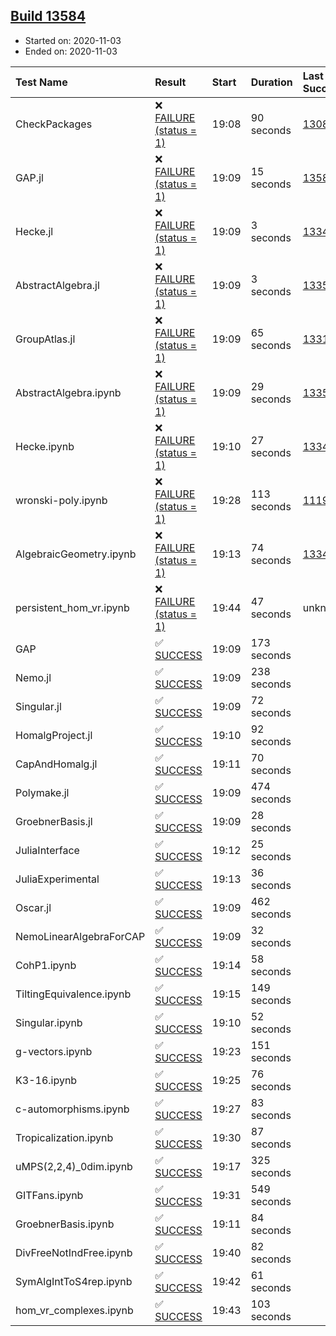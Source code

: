 ## [Build 13584](https://oscarci.mathematik.uni-kl.de/job/oscar/13584/)

* Started on: 2020-11-03
* Ended on: 2020-11-03

| Test Name    | Result | Start | Duration | Last Success | First Failure |
|:-------------|:-------|:------|:---------|:-------------|:--------------|
| CheckPackages | ❌ [FAILURE (status = 1)](https://oscarci.mathematik.uni-kl.de/job/oscar/13584/artifact/logs/build-13584/CheckPackages.log) | 19:08 | 90 seconds | [13085](https://oscarci.mathematik.uni-kl.de/job/oscar/13085/) | [13086](https://oscarci.mathematik.uni-kl.de/job/oscar/13086/) |
| GAP.jl | ❌ [FAILURE (status = 1)](https://oscarci.mathematik.uni-kl.de/job/oscar/13584/artifact/logs/build-13584/GAP.jl.log) | 19:09 | 15 seconds | [13583](https://oscarci.mathematik.uni-kl.de/job/oscar/13583/) | [13584](https://oscarci.mathematik.uni-kl.de/job/oscar/13584/) |
| Hecke.jl | ❌ [FAILURE (status = 1)](https://oscarci.mathematik.uni-kl.de/job/oscar/13584/artifact/logs/build-13584/Hecke.jl.log) | 19:09 | 3 seconds | [13341](https://oscarci.mathematik.uni-kl.de/job/oscar/13341/) | [13342](https://oscarci.mathematik.uni-kl.de/job/oscar/13342/) |
| AbstractAlgebra.jl | ❌ [FAILURE (status = 1)](https://oscarci.mathematik.uni-kl.de/job/oscar/13584/artifact/logs/build-13584/AbstractAlgebra.jl.log) | 19:09 | 3 seconds | [13355](https://oscarci.mathematik.uni-kl.de/job/oscar/13355/) | [13356](https://oscarci.mathematik.uni-kl.de/job/oscar/13356/) |
| GroupAtlas.jl | ❌ [FAILURE (status = 1)](https://oscarci.mathematik.uni-kl.de/job/oscar/13584/artifact/logs/build-13584/GroupAtlas.jl.log) | 19:09 | 65 seconds | [13311](https://oscarci.mathematik.uni-kl.de/job/oscar/13311/) | [13312](https://oscarci.mathematik.uni-kl.de/job/oscar/13312/) |
| AbstractAlgebra.ipynb | ❌ [FAILURE (status = 1)](https://oscarci.mathematik.uni-kl.de/job/oscar/13584/artifact/logs/build-13584/AbstractAlgebra.ipynb.log) | 19:09 | 29 seconds | [13355](https://oscarci.mathematik.uni-kl.de/job/oscar/13355/) | [13356](https://oscarci.mathematik.uni-kl.de/job/oscar/13356/) |
| Hecke.ipynb | ❌ [FAILURE (status = 1)](https://oscarci.mathematik.uni-kl.de/job/oscar/13584/artifact/logs/build-13584/Hecke.ipynb.log) | 19:10 | 27 seconds | [13341](https://oscarci.mathematik.uni-kl.de/job/oscar/13341/) | [13342](https://oscarci.mathematik.uni-kl.de/job/oscar/13342/) |
| wronski-poly.ipynb | ❌ [FAILURE (status = 1)](https://oscarci.mathematik.uni-kl.de/job/oscar/13584/artifact/logs/build-13584/wronski-poly.ipynb.log) | 19:28 | 113 seconds | [11192](https://oscarci.mathematik.uni-kl.de/job/oscar/11192/) | [11193](https://oscarci.mathematik.uni-kl.de/job/oscar/11193/) |
| AlgebraicGeometry.ipynb | ❌ [FAILURE (status = 1)](https://oscarci.mathematik.uni-kl.de/job/oscar/13584/artifact/logs/build-13584/AlgebraicGeometry.ipynb.log) | 19:13 | 74 seconds | [13341](https://oscarci.mathematik.uni-kl.de/job/oscar/13341/) | [13342](https://oscarci.mathematik.uni-kl.de/job/oscar/13342/) |
| persistent_hom_vr.ipynb | ❌ [FAILURE (status = 1)](https://oscarci.mathematik.uni-kl.de/job/oscar/13584/artifact/logs/build-13584/persistent_hom_vr.ipynb.log) | 19:44 | 47 seconds | unknown | unknown |
| GAP | ✅ [SUCCESS](https://oscarci.mathematik.uni-kl.de/job/oscar/13584/artifact/logs/build-13584/GAP.log) | 19:09 | 173 seconds |  |  |
| Nemo.jl | ✅ [SUCCESS](https://oscarci.mathematik.uni-kl.de/job/oscar/13584/artifact/logs/build-13584/Nemo.jl.log) | 19:09 | 238 seconds |  |  |
| Singular.jl | ✅ [SUCCESS](https://oscarci.mathematik.uni-kl.de/job/oscar/13584/artifact/logs/build-13584/Singular.jl.log) | 19:09 | 72 seconds |  |  |
| HomalgProject.jl | ✅ [SUCCESS](https://oscarci.mathematik.uni-kl.de/job/oscar/13584/artifact/logs/build-13584/HomalgProject.jl.log) | 19:10 | 92 seconds |  |  |
| CapAndHomalg.jl | ✅ [SUCCESS](https://oscarci.mathematik.uni-kl.de/job/oscar/13584/artifact/logs/build-13584/CapAndHomalg.jl.log) | 19:11 | 70 seconds |  |  |
| Polymake.jl | ✅ [SUCCESS](https://oscarci.mathematik.uni-kl.de/job/oscar/13584/artifact/logs/build-13584/Polymake.jl.log) | 19:09 | 474 seconds |  |  |
| GroebnerBasis.jl | ✅ [SUCCESS](https://oscarci.mathematik.uni-kl.de/job/oscar/13584/artifact/logs/build-13584/GroebnerBasis.jl.log) | 19:09 | 28 seconds |  |  |
| JuliaInterface | ✅ [SUCCESS](https://oscarci.mathematik.uni-kl.de/job/oscar/13584/artifact/logs/build-13584/JuliaInterface.log) | 19:12 | 25 seconds |  |  |
| JuliaExperimental | ✅ [SUCCESS](https://oscarci.mathematik.uni-kl.de/job/oscar/13584/artifact/logs/build-13584/JuliaExperimental.log) | 19:13 | 36 seconds |  |  |
| Oscar.jl | ✅ [SUCCESS](https://oscarci.mathematik.uni-kl.de/job/oscar/13584/artifact/logs/build-13584/Oscar.jl.log) | 19:09 | 462 seconds |  |  |
| NemoLinearAlgebraForCAP | ✅ [SUCCESS](https://oscarci.mathematik.uni-kl.de/job/oscar/13584/artifact/logs/build-13584/NemoLinearAlgebraForCAP.log) | 19:09 | 32 seconds |  |  |
| CohP1.ipynb | ✅ [SUCCESS](https://oscarci.mathematik.uni-kl.de/job/oscar/13584/artifact/logs/build-13584/CohP1.ipynb.log) | 19:14 | 58 seconds |  |  |
| TiltingEquivalence.ipynb | ✅ [SUCCESS](https://oscarci.mathematik.uni-kl.de/job/oscar/13584/artifact/logs/build-13584/TiltingEquivalence.ipynb.log) | 19:15 | 149 seconds |  |  |
| Singular.ipynb | ✅ [SUCCESS](https://oscarci.mathematik.uni-kl.de/job/oscar/13584/artifact/logs/build-13584/Singular.ipynb.log) | 19:10 | 52 seconds |  |  |
| g-vectors.ipynb | ✅ [SUCCESS](https://oscarci.mathematik.uni-kl.de/job/oscar/13584/artifact/logs/build-13584/g-vectors.ipynb.log) | 19:23 | 151 seconds |  |  |
| K3-16.ipynb | ✅ [SUCCESS](https://oscarci.mathematik.uni-kl.de/job/oscar/13584/artifact/logs/build-13584/K3-16.ipynb.log) | 19:25 | 76 seconds |  |  |
| c-automorphisms.ipynb | ✅ [SUCCESS](https://oscarci.mathematik.uni-kl.de/job/oscar/13584/artifact/logs/build-13584/c-automorphisms.ipynb.log) | 19:27 | 83 seconds |  |  |
| Tropicalization.ipynb | ✅ [SUCCESS](https://oscarci.mathematik.uni-kl.de/job/oscar/13584/artifact/logs/build-13584/Tropicalization.ipynb.log) | 19:30 | 87 seconds |  |  |
| uMPS(2,2,4)_0dim.ipynb | ✅ [SUCCESS](https://oscarci.mathematik.uni-kl.de/job/oscar/13584/artifact/logs/build-13584/uMPS-2-2-4-_0dim.ipynb.log) | 19:17 | 325 seconds |  |  |
| GITFans.ipynb | ✅ [SUCCESS](https://oscarci.mathematik.uni-kl.de/job/oscar/13584/artifact/logs/build-13584/GITFans.ipynb.log) | 19:31 | 549 seconds |  |  |
| GroebnerBasis.ipynb | ✅ [SUCCESS](https://oscarci.mathematik.uni-kl.de/job/oscar/13584/artifact/logs/build-13584/GroebnerBasis.ipynb.log) | 19:11 | 84 seconds |  |  |
| DivFreeNotIndFree.ipynb | ✅ [SUCCESS](https://oscarci.mathematik.uni-kl.de/job/oscar/13584/artifact/logs/build-13584/DivFreeNotIndFree.ipynb.log) | 19:40 | 82 seconds |  |  |
| SymAlgIntToS4rep.ipynb | ✅ [SUCCESS](https://oscarci.mathematik.uni-kl.de/job/oscar/13584/artifact/logs/build-13584/SymAlgIntToS4rep.ipynb.log) | 19:42 | 61 seconds |  |  |
| hom_vr_complexes.ipynb | ✅ [SUCCESS](https://oscarci.mathematik.uni-kl.de/job/oscar/13584/artifact/logs/build-13584/hom_vr_complexes.ipynb.log) | 19:43 | 103 seconds |  |  |
